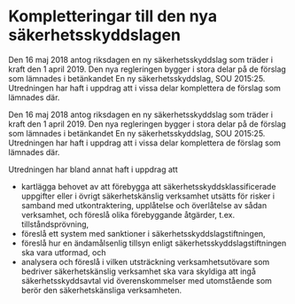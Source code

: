 # Kompletteringar till den nya säkerhetsskyddslagen

Den 16 maj 2018 antog riksdagen en ny säkerhetsskyddslag som träder i kraft den 1 april 2019. Den nya regleringen bygger i stora delar på de förslag som lämnades i betänkandet En ny säkerhetsskyddslag, SOU 2015:25. Utredningen har haft i uppdrag att i vissa delar komplettera de förslag som lämnades där.

Den 16 maj 2018 antog riksdagen en ny säkerhetsskyddslag som träder i kraft den 1 april 2019. Den nya regleringen bygger i stora delar på de förslag som lämnades i betänkandet En ny säkerhetsskyddslag, SOU 2015:25. Utredningen har haft i uppdrag att i vissa delar komplettera de förslag som lämnades där.

Utredningen har bland annat haft i uppdrag att

* kartlägga behovet av att förebygga att säkerhetsskyddsklassificerade uppgifter eller i övrigt säkerhetskänslig verksamhet utsätts för risker i samband med utkontraktering, upplåtelse och överlåtelse av sådan verksamhet, och föreslå olika förebyggande åtgärder, t.ex. tillståndsprövning,
* föreslå ett system med sanktioner i säkerhetsskyddslagstiftningen,
* föreslå hur en ändamålsenlig tillsyn enligt säkerhetsskyddslagstiftningen ska vara utformad, och
* analysera och föreslå i vilken utsträckning verksamhetsutövare som bedriver säkerhetskänslig verksamhet ska vara skyldiga att ingå säkerhetsskyddsavtal vid överenskommelser med utomstående som berör den säkerhetskänsliga verksamheten.
